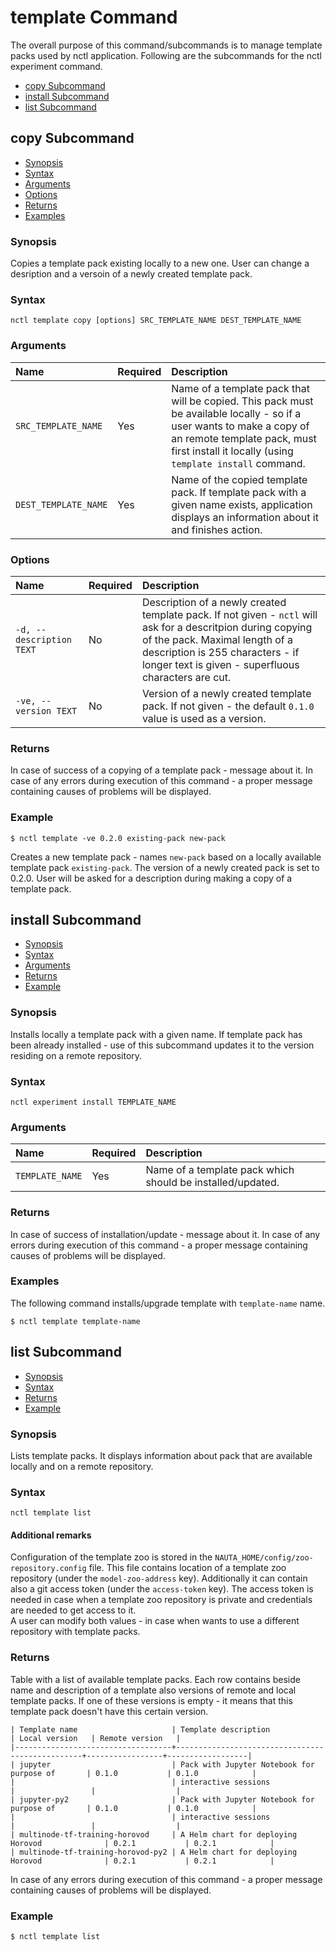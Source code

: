 # template Command

The overall purpose of this command/subcommands is to manage template packs used by nctl application. Following are the subcommands for the nctl experiment command.

 - [copy Subcommand](#copy-subcommand)
 - [install Subcommand](#install-subcommand)  
 - [list Subcommand](#list-subcommand)
 
 
## copy Subcommand
 
 - [Synopsis](#synopsis)
 - [Syntax](#syntax)
 - [Arguments](#arguments)  
 - [Options](#options)
 - [Returns](#returns)
 - [Examples](#examples)  
  
 ### Synopsis
 
Copies a template pack existing locally to a new one. User can change a desription and a versoin of a newly created template pack.
 
 ### Syntax
 
 `nctl template copy [options] SRC_TEMPLATE_NAME DEST_TEMPLATE_NAME `
 
 
 ### Arguments
 
 | Name | Required | Description |
 |:--- |:--- |:--- |
 |`SRC_TEMPLATE_NAME` | Yes | Name of a template pack that will be copied. This pack must be available locally - so if a user wants to make a copy of an remote template pack, must first install it locally (using `template install` command. |
 |`DEST_TEMPLATE_NAME` | Yes | Name of the copied template pack. If template pack with a given name exists, application displays an information about it and finishes action. |
 
 
 ### Options
 
 | Name | Required | Description | 
 |:--- |:--- |:--- |
 |`-d, --description TEXT` | No | Description of a newly created template pack. If not given - `nctl` will ask for a descritpion during copying of the pack. Maximal length of a description is 255 characters - if longer text is given - superfluous characters are cut.|
 |`-ve, --version TEXT`| No | Version of a newly created template pack. If not given - the default `0.1.0` value is used as a version. |
 
 
 ### Returns
 
In case of success of a copying of a template pack - message about it.
In case of any errors during execution of this command - a proper message containing causes of problems will be displayed.
     
 ### Example
 
 `$ nctl template -ve 0.2.0 existing-pack new-pack`  
 
 Creates a new template pack - names `new-pack` based on a locally available template pack `existing-pack`. The version
 of a newly created pack is set to 0.2.0. User will be asked for a description during making a copy of a template pack.


## install Subcommand

- [Synopsis](#synopsis_list)
- [Syntax](#syntax_list)
- [Arguments](#arguments)
- [Returns](#returns_list)
- [Example](#example_list)  

### <a name="synopsis_list"></a>Synopsis

Installs locally a template pack with a given name. If template pack has been already installed - use of this subcommand
updates it to the version residing on a remote repository.  

### <a name="syntax_list"></a>Syntax

`nctl experiment install TEMPLATE_NAME`  

### <a name="arguments"></a>Arguments
 
 | Name | Required | Description |
 |:--- |:--- |:--- |
 |`TEMPLATE_NAME` | Yes | Name of a template pack which should be installed/updated. |

###  <a name="returns_list"> </a> Returns

In case of success of installation/update - message about it.
In case of any errors during execution of this command - a proper message containing causes of problems will be displayed.

###  <a name="example_list"> </a> Examples

The following command installs/upgrade template with `template-name` name.

`$ nctl template template-name`

## list Subcommand

- [Synopsis](#synopsis_cancel)  
- [Syntax](#syntax_cancel)
- [Returns](#returns_cancel)
- [Example](#example_cancel)  

### <a name="synopsis_cancel"></a> Synopsis

Lists template packs. It displays information about pack that are available locally and on a remote repository. 

### <a name="syntax_cancel"> </a> Syntax

`nctl template list`

#### Additional remarks

Configuration of the template zoo is stored in the `NAUTA_HOME/config/zoo-repository.config` file. This file 
contains location of a template zoo repository (under the `model-zoo-address` key). Additionally it can contain
also a git access token (under the `access-token` key). The access token is needed in case when a template zoo repository
is private and credentials are needed to get access to it.  
A user can modify both values - in case when wants to use a different repository with template packs. 

### <a name="returns_cancel"></a>  Returns

Table with a list of available template packs. Each row contains beside name and description of a template also 
versions of remote and local template packs. If one of these versions is empty - it means that this template pack
doesn't have this certain version.

<!-- language: lang-none -->

    | Template name                     | Template description                            | Local version   | Remote version   |
    |-----------------------------------+-------------------------------------------------+-----------------+------------------|
    | jupyter                           | Pack with Jupyter Notebook for purpose of       | 0.1.0           | 0.1.0            |
    |                                   | interactive sessions                            |                 |                  |
    | jupyter-py2                       | Pack with Jupyter Notebook for purpose of       | 0.1.0           | 0.1.0            |
    |                                   | interactive sessions                            |                 |                  |
    | multinode-tf-training-horovod     | A Helm chart for deploying Horovod              | 0.2.1           | 0.2.1            |
    | multinode-tf-training-horovod-py2 | A Helm chart for deploying Horovod              | 0.2.1           | 0.2.1            |


In case of any errors during execution of this command - a proper message containing causes of problems will be displayed. 

### <a name="example_cancel"></a>  Example

`$ nctl template list`
